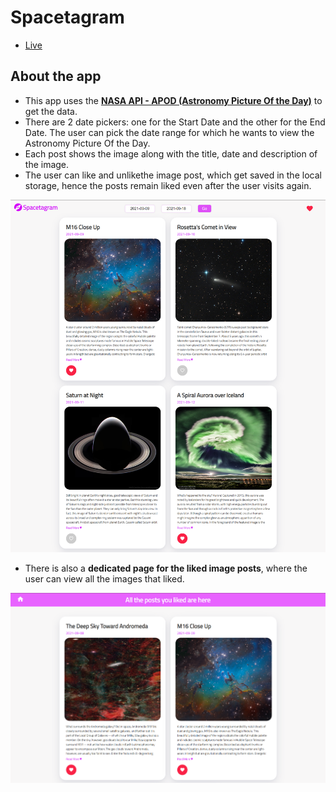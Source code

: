# Spacetagram

- [Live](http://spacetagram-sukhseerat-kaur.netlify.app)

## About the app

- This app uses the **[NASA API - APOD (Astronomy Picture Of the Day)](https://api.nasa.gov/)** to get the data.
- There are 2 date pickers: one for the Start Date and the other for the End Date. The user can pick the date range for which he wants to view the Astronomy Picture Of the Day.
- Each post shows the image along with the title, date and description of the image.
- The user can like and unlikethe image post, which get saved in the local storage, hence the posts remain liked even after the user visits again.

![](./public/spacetagram-image.png)

- There is also a **dedicated page for the liked image posts**, where the user can view all the images that liked.

![](./public/spacetagram-image-2.png)
